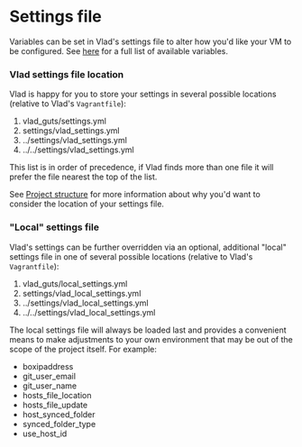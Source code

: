 <h1>Settings file</h1>

Variables can be set in Vlad's settings file to alter how you'd like your VM to be configured. See [here](variables.md) for a full list of available variables.

### Vlad settings file location

Vlad is happy for you to store your settings in several possible locations (relative to Vlad's `Vagrantfile`):

1. vlad_guts/settings.yml
2. settings/vlad_settings.yml
3. ../settings/vlad_settings.yml
4. ../../settings/vlad_settings.yml

This list is in order of precedence, if Vlad finds more than one file it will prefer the file nearest the top of the list.

See [Project structure](project_structure.md) for more information about why you'd want to consider the location of your settings file.

### "Local" settings file

Vlad's settings can be further overridden via an optional, additional "local" settings file in one of several possible locations (relative to Vlad's `Vagrantfile`):

1. vlad_guts/local_settings.yml
2. settings/vlad_local_settings.yml
3. ../settings/vlad_local_settings.yml
4. ../../settings/vlad_local_settings.yml

The local settings file will always be loaded last and provides a convenient means to make adjustments to your own environment that may be out of the scope of the project itself. For example:

- boxipaddress
- git_user_email
- git_user_name
- hosts_file_location
- hosts_file_update
- host_synced_folder
- synced_folder_type
- use_host_id
